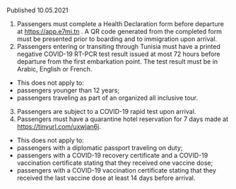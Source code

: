 Published 10.05.2021
1. Passengers must complete a Health Declaration form before departure at <a href="https://app.e7mi.tn">https://app.e7mi.tn</a> . A QR code generated from the completed form must be presented prior to boarding and to immigration upon arrival.
2. Passengers entering or transiting through Tunisia must have a printed negative COVID-19 RT-PCR test result issued at most 72 hours before departure from the first embarkation point. The test result must be in Arabic, English or French.
- This does not apply to:
- passengers younger than 12 years;
- passengers traveling as part of an organized all inclusive tour.
3. Passengers are subject to a COVID-19 rapid test upon arrival.
4. Passengers must have a quarantine hotel reservation for 7 days made at <a href="https://tinyurl.com/uxwjan6j">https://tinyurl.com/uxwjan6j</a>.
- This does not apply to:
- passengers with a diplomatic passport traveling on duty;
- passengers with a COVID-19 recovery certificate and a COVID-19 vaccination certificate stating that they received one vaccine dose;
- passengers with a COVID-19 vaccination certificate stating that they received the last vaccine dose at least 14 days before arrival.

